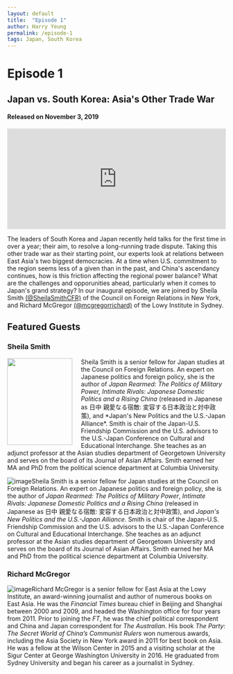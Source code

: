 ```yaml
---
layout: default
title:  "Episode 1"
author: Harry Yeung
permalink: /episode-1
tags: Japan, South Korea
---
```


# Episode 1
## Japan vs. South Korea: Asia's Other Trade War
#### Released on November 3, 2019

<iframe src="https://open.spotify.com/embed-podcast/episode/4dlKfIhYIz1MiPs0FGsetM" width="100%" height="232" frameborder="0" allowtransparency="true" allow="encrypted-media"></iframe>

The leaders of South Korea and Japan recently held talks for the first time in over a year; their aim, to resolve a long-running trade dispute. Taking this other trade war as their starting point, our experts look at relations between East Asia's two biggest democracies. At a time when U.S. commitment to the region seems less of a given than in the past, and China's ascendancy continues, how is this friction affecting the regional power balance? What are the challenges and opporunities ahead, particularly when it comes to Japan's grand strategy? In our inaugural episode, we are joined by Sheila Smith [(@SheilaSmithCFR)](https://twitter.com/SheilaSmithCFR) of the Council on Foreign Relations in New York, and Richard McGregor [(@mcgregorrichard)](https://twitter.com/mcgregorrichard) of the Lowy Institute in Sydney. 

## Featured Guests

### Sheila Smith

<html>
<head>
<style>
img {
  float: left;
}
</style>
</head>
<body>

<p><img src="https://user-images.githubusercontent.com/67763587/89743812-90890780-da5b-11ea-823e-c4098bc45173.png"
 style="width:150px;height:200px;margin-right:20px;">
Sheila Smith is a senior fellow for Japan studies at the Council on Foreign Relations. An expert on Japanese politics and foreign policy, she is the author of <i>Japan Rearmed: The Politics of Military Power, Intimate Rivals: Japanese Domestic Politics and a Rising China</i> (released in Japanese as 日中 親愛なる宿敵: 変容する日本政治と対中政策), and *Japan's New Politics and the U.S.-Japan Alliance*. Smith is chair of the Japan-U.S. Friendship Commission and the U.S. advisors to the U.S.-Japan Conference on Cultural and Educational Interchange. She teaches as an adjunct professor at the Asian studies department of Georgetown University and serves on the board of its Journal of Asian Affairs. Smith earned her MA and PhD from the political science department at Columbia University. </p>

</body>
</html>


![image](https://user-images.githubusercontent.com/67763587/89743812-90890780-da5b-11ea-823e-c4098bc45173.png) 

Sheila Smith is a senior fellow for Japan studies at the Council on Foreign Relations. An expert on Japanese politics and foreign policy, she is the author of *Japan Rearmed: The Politics of Military Power*, *Intimate Rivals: Japanese Domestic Politics and a Rising China* (released in Japanese as 日中 親愛なる宿敵: 変容する日本政治と対中政策), and *Japan's New Politics and the U.S.-Japan Alliance*. Smith is chair of the Japan-U.S. Friendship Commission and the U.S. advisors to the U.S.-Japan Conference on Cultural and Educational Interchange. She teaches as an adjunct professor at the Asian studies department of Georgetown University and serves on the board of its Journal of Asian Affairs. Smith earned her MA and PhD from the political science department at Columbia University.

### Richard McGregor

![image](https://user-images.githubusercontent.com/67763587/89743856-2a50b480-da5c-11ea-9f49-a98c545d2338.png)

Richard McGregor is a senior fellow for East Asia at the Lowy Institute, an award-winning journalist and author of numerous books on East Asia. He was the *Financial Times* bureau chief in Beijing and Shanghai between 2000 and 2009, and headed the Washington office for four years from 2011. Prior to joining the *FT*, he was the chief political correspondent and China and Japan correspondent for *The Australian*. His book *The Party: The Secret World of China’s Communist Rulers* won numerous awards, including the Asia Society in New York award in 2011 for best book on Asia. He was a fellow at the Wilson Center in 2015 and a visiting scholar at the Sigur Center at George Washington University in 2016. He graduated from Sydney University and began his career as a journalist in Sydney. 
